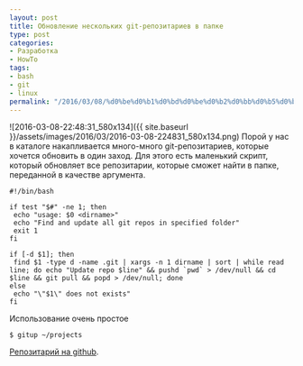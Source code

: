 ```yaml
---
layout: post
title: Обновление нескольких git-репозитариев в папке
type: post
categories:
- Разработка
- HowTo
tags:
- bash
- git
- linux
permalink: "/2016/03/08/%d0%be%d0%b1%d0%bd%d0%be%d0%b2%d0%bb%d0%b5%d0%bd%d0%b8%d0%b5-%d0%bd%d0%b5%d1%81%d0%ba%d0%be%d0%bb%d1%8c%d0%ba%d0%b8%d1%85-git-%d1%80%d0%b5%d0%bf%d0%be%d0%b7%d0%b8%d1%82%d0%b0%d1%80%d0%b8%d0%b5%d0%b2/"
---
```

![2016-03-08-22:48:31_580x134]({{ site.baseurl }}/assets/images/2016/03/2016-03-08-224831_580x134.png) Порой у нас в каталоге накапливается много-много git-репозитариев, которые хочется обновить в один заход. Для этого есть маленький скрипт, который обновляет все репозитарии, которые сможет найти в папке, переданной в качестве аргумента.

```shell
#!/bin/bash

if test "$#" -ne 1; then  
 echo "usage: $0 <dirname>"  
 echo "Find and update all git repos in specified folder"  
 exit 1
fi

if [-d $1]; then  
 find $1 -type d -name .git | xargs -n 1 dirname | sort | while read line; do echo "Update repo $line" && pushd `pwd` > /dev/null && cd $line && git pull && popd > /dev/null; done  
else  
 echo "\"$1\" does not exists"  
fi
```

Использование очень простое

```shell
$ gitup ~/projects
```

[Репозитарий на github](https://github.com/RussianPenguin/cliUtils).

